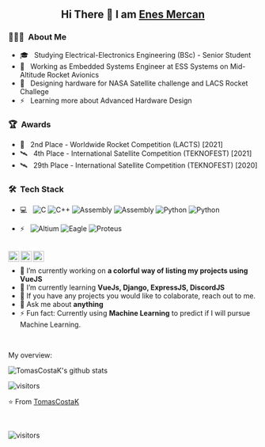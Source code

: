 
<!-- Greeting Section -->

<h2> 
  <p align="center">
      Hi There 👋 I am 
      <a href="https://github.com/enesmrcn">
      Enes Mercan
      </a>
  </p>
</h2>






<h3> 👨🏻‍💻 &nbsp;About Me </h3>

- 🎓 &nbsp; Studying Electrical-Electronics Engineering (BSc) - Senior Student
- 💼 &nbsp; Working as Embedded Systems Engineer at ESS Systems on Mid-Altitude Rocket Avionics
- 🚀 &nbsp; Designing hardware for NASA Satellite challenge and LACS Rocket Challege
- ⚡ &nbsp; Learning more about Advanced Hardware Design

<h3> 🏆 &nbsp;Awards</h3>

- 🚀 &nbsp; 2nd Place - Worldwide Rocket Competition (LACTS) [2021]
- 🛰️ &nbsp; 4th Place - International Satellite Competition (TEKNOFEST) [2021]
- 🛰️ &nbsp; 29th Place - International Satellite Competition (TEKNOFEST) [2020]

<h3> 🛠 &nbsp;Tech Stack</h3>

- 💻 &nbsp;
  ![C](https://img.shields.io/badge/-C-000000?style=flat&logo=C)
  ![C++](https://img.shields.io/badge/-C++-000000?style=for-the-badge&logo=C%2B%2B&logoColor=00599C)
  ![Assembly](https://img.shields.io/badge/-C-000000?style=for-the-badge&logo=assemblyscript)
  ![Assembly](https://img.shields.io/badge/-Assembly-111111?style=flat&logo=assemblyscript) <!-- Greeting Section -->
  ![Python](https://img.shields.io/badge/-Python-333333?style=flat&logo=python) <!-- Greeting Section -->
  ![Python](https://img.shields.io/badge/-Python-000000?style=for-the-badge&logo=python&logoColor=00599C)
  
  
- ⚡ &nbsp;
  ![Altium](https://img.shields.io/badge/Altium-333333?style=flat&logo=altiumdesigner&logoColor=A5915F)
  ![Eagle](https://img.shields.io/badge/-Eagle-333333?style=flat&logo=eagle&logoColor=1572B6)
  ![Proteus](https://img.shields.io/badge/-Proteus-333333?style=flat&logo=javascript)
<br/>










<a href="https://www.linkedin.com/in/tomascostax/">
  <img align="left" alt="TomasCostaK LinkedIn" width="22px" src="https://cdn.jsdelivr.net/npm/simple-icons@v3/icons/linkedin.svg" />
</a>
<a href="https://youtube.com">
  <img align="left" alt="TomasCostaK Youtube" width="22px" src="https://cdn.jsdelivr.net/npm/simple-icons@v3/icons/youtube.svg" />
</a>
<a href="https://medium.com">
  <img align="left" alt="TomasCostaK Medium" width="22px" src="https://cdn.jsdelivr.net/npm/simple-icons@v3/icons/medium.svg"/>
</a>

<div>
  
<br />
<p>

- 🔭 I’m currently working on **a colorful way of listing my projects using VueJS**
- 🌱 I’m currently learning **VueJs, Django, ExpressJS, DiscordJS**
- 👯 If you have any projects you would like to colaborate, reach out to me.
- 💬 Ask me about **anything**
- ⚡ Fun fact: Currently using **Machine Learning** to predict if I will pursue Machine Learning.

</h4>
</div>

<br />

<div><p>My overview: </p></div>

![TomasCostaK's github stats](https://github-readme-stats.vercel.app/api?username=TomasCostaK&show_icons=true)
<br />

<!-- Optional Visitors badge: -->
![visitors](https://visitor-badge.laobi.icu/badge?page_id=TomasCostaK.TomasCostaK)

⭐️ From [TomasCostaK](https://github.com/TomasCostaK/TomasCostaK) 

<br />





  <!-- Visitors badge: -->
![visitors](https://visitor-badge.laobi.icu/badge?page_id=enesmrcn.enesmrcn)
